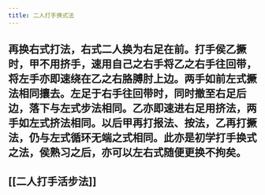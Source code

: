 ```yaml
---
title: 二人打手换式法
---
```


## 再换右式打法，右式二人换为右足在前。打手侯乙撅时，甲不用挤手，速用自己之右手将乙之右手往回带，将左手亦即速绕在乙之右胳膊肘上边。两手如前左式撅法相同攘去。左足于右手往回带时，同时撤至右足后边，落下与左式步法相同。乙亦即速进右足用挤法，两手如左式挤法相同。以后甲再打报法、按法，乙再打撅法，仍与左式循环无端之式相同。此亦是初学打手换式之法，侯熟习之后，亦可以左右式随便更换不拘矣。

## [[二人打手活步法]]
